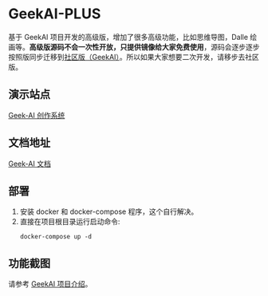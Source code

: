 # GeekAI-PLUS
基于 GeekAI 项目开发的高级版，增加了很多高级功能，比如思维导图，Dalle 绘画等。**高级版源码不会一次性开放，只提供镜像给大家免费使用**，源码会逐步逐步按照版同步迁移到[社区版（GeekAI）](https://github.com/yangjian102621/geekai)。所以如果大家想要二次开发，请移步去社区版。

## 演示站点
[Geek-AI 创作系统](https://www.geekai.me)

## 文档地址
[Geek-AI 文档](https://www.geekai.me/docs/)

## 部署
1. 安装 docker 和 docker-compose 程序，这个自行解决。
2. 直接在项目根目录运行启动命令:
   ```shell
   docker-compose up -d
   ```

## 功能截图
请参考 [GeekAI 项目介绍](https://docs.geekai.me/info/)。

